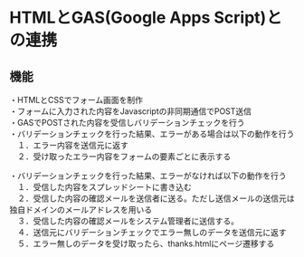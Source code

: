 # HTMLとGAS(Google Apps Script)との連携

## 機能
・HTMLとCSSでフォーム画面を制作  
・フォームに入力された内容をJavascriptの非同期通信でPOST送信  
・GASでPOSTされた内容を受信しバリデーションチェックを行う  
・バリデーションチェックを行った結果、エラーがある場合は以下の動作を行う  
　１．エラー内容を送信元に返す  
　２．受け取ったエラー内容をフォームの要素ごとに表示する  
 
・バリデーションチェックを行った結果、エラーがなければ以下の動作を行う  
　１．受信した内容をスプレッドシートに書き込む  
　２．受信した内容の確認メールを送信者に送る。ただし送信メールの送信元は独自ドメインのメールアドレスを用いる  
　３．受信した内容の確認メールをシステム管理者に送信する。  
　４．送信元にバリデーションチェックでエラー無しのデータを送信元に返す  
　５．エラー無しのデータを受け取ったら、thanks.htmlにページ遷移する  
